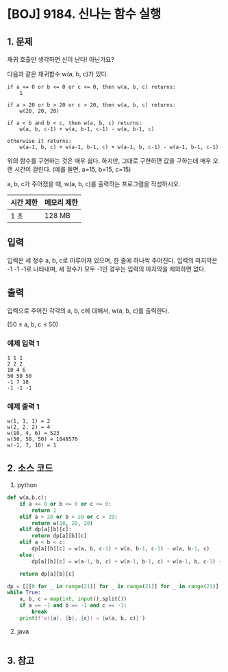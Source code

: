 # [BOJ] 9184. 신나는 함수 실행

## 1. 문제

재귀 호출만 생각하면 신이 난다! 아닌가요?

다음과 같은 재귀함수 w(a, b, c)가 있다.
```
if a <= 0 or b <= 0 or c <= 0, then w(a, b, c) returns:
    1

if a > 20 or b > 20 or c > 20, then w(a, b, c) returns:
    w(20, 20, 20)

if a < b and b < c, then w(a, b, c) returns:
    w(a, b, c-1) + w(a, b-1, c-1) - w(a, b-1, c)

otherwise it returns:
    w(a-1, b, c) + w(a-1, b-1, c) + w(a-1, b, c-1) - w(a-1, b-1, c-1)
```

위의 함수를 구현하는 것은 매우 쉽다. 하지만, 그대로 구현하면 값을 구하는데 매우 오랜 시간이 걸린다. (예를 들면, a=15, b=15, c=15)

a, b, c가 주어졌을 때, w(a, b, c)를 출력하는 프로그램을 작성하시오.

| 시간 제한 | 메모리 제한 |
|:------|:-------| 
| 1 초   | 128 MB |


## 입력

입력은 세 정수 a, b, c로 이루어져 있으며, 한 줄에 하나씩 주어진다. 입력의 마지막은 -1 -1 -1로 나타내며, 세 정수가 모두 -1인 경우는 입력의 마지막을 제외하면 없다.


## 출력

입력으로 주어진 각각의 a, b, c에 대해서, w(a, b, c)를 출력한다.

(50 ≤ a, b, c ≤ 50)

### 예제 입력 1

```
1 1 1
2 2 2
10 4 6
50 50 50
-1 7 18
-1 -1 -1
```

### 예제 출력 1

```
w(1, 1, 1) = 2
w(2, 2, 2) = 4
w(10, 4, 6) = 523
w(50, 50, 50) = 1048576
w(-1, 7, 18) = 1
```


## 2. 소스 코드

1. python

```python
def w(a,b,c):
    if a <= 0 or b <= 0 or c <= 0:
        return 1
    elif a > 20 or b > 20 or c > 20:
        return w(20, 20, 20)
    elif dp[a][b][c]:
        return dp[a][b][c]
    elif a < b < c:
        dp[a][b][c] = w(a, b, c-1) + w(a, b-1, c-1) - w(a, b-1, c)
    else:
        dp[a][b][c] = w(a-1, b, c) + w(a-1, b-1, c) + w(a-1, b, c-1) - w(a-1, b-1, c-1)

    return dp[a][b][c]

dp = [[[0 for _ in range(21)] for _ in range(21)] for _ in range(21)]
while True:
    a, b, c = map(int, input().split())
    if a == -1 and b == -1 and c == -1:
        break
    print(f'w({a}, {b}, {c}) = {w(a, b, c)}')
```

2. java

```java

```


## 3. 참고

```

```



